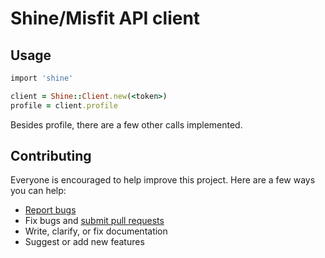 # Shine/Misfit API client

## Usage

```ruby
import 'shine'

client = Shine::Client.new(<token>)
profile = client.profile
```

Besides profile, there are a few other calls implemented.



## Contributing

Everyone is encouraged to help improve this project. Here are a few ways you can help:

- [Report bugs](https://github.com/ankane/moves/issues)
- Fix bugs and [submit pull requests](https://github.com/ankane/moves/pulls)
- Write, clarify, or fix documentation
- Suggest or add new features

